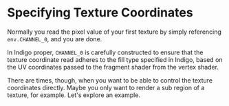 # Specifying Texture Coordinates

Normally you read the pixel value of your first texture by simply referencing `env.CHANNEL_0`, and you are done.

In Indigo proper, `CHANNEL_0` is carefully constructed to ensure that the texture coordinate read adheres to the fill type specified in Indigo, based on the UV coordinates passed to the fragment shader from the vertex shader.

There are times, though, when you want to be able to control the texture coordinates directly. Maybe you only want to render a sub region of a texture, for example. Let's explore an example.
